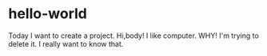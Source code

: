 # hello-world
Today I want to create a project.
Hi,body!
I like computer.
WHY!
I'm trying to delete it.
I really want to know that. 
